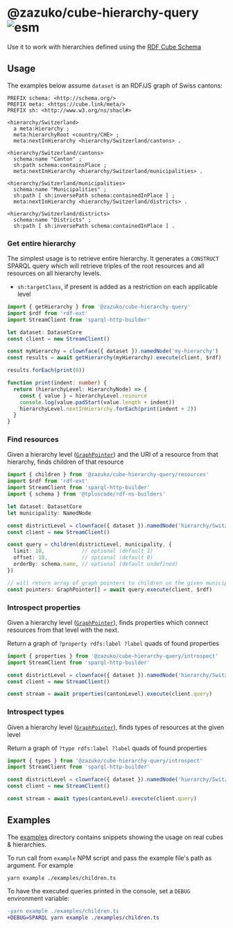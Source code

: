 # @zazuko/cube-hierarchy-query ![esm](https://img.shields.io/static/v1?label=ES&message=modules&color=green)

Use it to work with hierarchies defined using the [RDF Cube Schema](https://zazuko.github.io/rdf-cube-schema/#hierarchies)

## Usage

The examples below assume `dataset` is an RDF/JS graph of Swiss cantons:

```turtle
PREFIX schema: <http://schema.org/>
PREFIX meta: <https://cube.link/meta/>
PREFIX sh: <http://www.w3.org/ns/shacl#>

<hierarchy/Switzerland>
  a meta:Hierarchy ;
  meta:hierarchyRoot <country/CHE> ;
  meta:nextInHierarchy <hierarchy/Switzerland/cantons> .
  
<hierarchy/Switzerland/cantons>
  schema:name "Canton" ;
  sh:path schema:containsPlace ;
  meta:nextInHierarchy <hierarchy/Switzerland/municipalities> .
  
<hierarchy/Switzerland/municipalities>
  schema:name "Municipalities" ;
  sh:path [ sh:inversePath schema:containedInPlace ] ;
  meta:nextInHierarchy <hierarchy/Switzerland/districts> .
    
<hierarchy/Switzerland/districts>
  schema:name "Districts" ;
  sh:path [ sh:inversePath schema:containedInPlace ] .
```

### Get entire hierarchy

The simplest usage is to retrieve entire hierarchy. It generates a `CONSTRUCT` SPARQL query which will retrieve triples of the root resources and all resources on all hierarchy levels.

* `sh:targetClass`, if present is added as a restriction on each applicable level

```typescript
import { getHierarchy } from '@zazuko/cube-hierarchy-query'
import $rdf from 'rdf-ext'
import StreamClient from 'sparql-http-builder'

let dataset: DatasetCore
const client = new StreamClient()

const myHierarchy = clownface({ dataset }).namedNode('my-hierarchy')
const results = await getHierarchy(myHierarchy).execute(client, $rdf)

results.forEach(print(0))

function print(indent: number) {
  return (hierarchyLevel: HierarchyNode) => {
    const { value } = hierarchyLevel.resource
    console.log(value.padStart(value.length + indent))
    hierarchyLevel.nextInHierarchy.forEach(print(indent + 2))
  }
}
```

### Find resources

Given a hierarchy level ([`GraphPointer`](https://zazuko.github.io/clownface/#/api?id=clownface)) and the URI of a resource from that hierarchy,
finds children of that resource

```typescript
import { children } from '@zazuko/cube-hierarchy-query/resources'
import $rdf from 'rdf-ext'
import StreamClient from 'sparql-http-builder'
import { schema } from '@tpluscode/rdf-ns-builders'

let dataset: DatasetCore
let municipality: NamedNode

const districtLevel = clownface({ dataset }).namedNode('hierarchy/Switzerland/districts')
const client = new StreamClient()

const query = children(districtLevel, municipality, {
  limit: 10,            // optional (default 1)
  offset: 10,           // optional (default 0)
  orderBy: schema.name, // optional (default undefined)
})

// will return array of graph pointers to children on the given municipality
const pointers: GraphPointer[] = await query.execute(client, $rdf)
```

### Introspect properties

Given a hierarchy level ([`GraphPointer`](https://zazuko.github.io/clownface/#/api?id=clownface)),
finds properties which connect resources from that level with the next.

Return a graph of `?property rdfs:label ?label` quads of found properties

```typescript
import { properties } from '@zazuko/cube-hierarchy-query/introspect'
import StreamClient from 'sparql-http-builder'

const districtLevel = clownface({ dataset }).namedNode('hierarchy/Switzerland/cantons')
const client = new StreamClient()

const stream = await properties(cantonLevel).execute(client.query)
```

### Introspect types

Given a hierarchy level ([`GraphPointer`](https://zazuko.github.io/clownface/#/api?id=clownface)),
finds types of resources at the given level 

Return a graph of `?type rdfs:label ?label` quads of found properties

```typescript
import { types } from '@zazuko/cube-hierarchy-query/introspect'
import StreamClient from 'sparql-http-builder'

const districtLevel = clownface({ dataset }).namedNode('hierarchy/Switzerland/cantons')
const client = new StreamClient()

const stream = await types(cantonLevel).execute(client.query)
```

## Examples

The [examples](./examples) directory contains snippets showing the usage on real cubes & hierarchies.

To run call from `example` NPM script and pass the example file's path as argument. For example

```
yarn example ./examples/children.ts
```

To have the executed queries printed in the console, set a `DEBUG` environment variable:

```diff
-yarn example ./examples/children.ts
+DEBUG=SPARQL yarn example ./examples/children.ts
```
